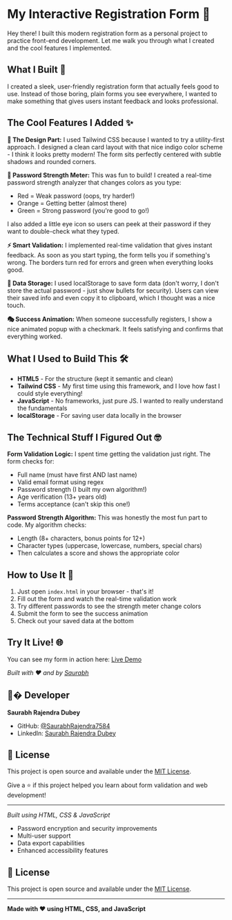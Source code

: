 # My Interactive Registration Form 🎯

Hey there! I built this modern registration form as a personal project to practice front-end development. Let me walk you through what I created and the cool features I implemented.

## What I Built 🚀

I created a sleek, user-friendly registration form that actually feels good to use. Instead of those boring, plain forms you see everywhere, I wanted to make something that gives users instant feedback and looks professional.

## The Cool Features I Added ✨

**🎨 The Design Part:**
I used Tailwind CSS because I wanted to try a utility-first approach. I designed a clean card layout with that nice indigo color scheme - I think it looks pretty modern! The form sits perfectly centered with subtle shadows and rounded corners.

**🔐 Password Strength Meter:**
This was fun to build! I created a real-time password strength analyzer that changes colors as you type:
- Red = Weak password (oops, try harder!)
- Orange = Getting better (almost there)  
- Green = Strong password (you're good to go!)

I also added a little eye icon so users can peek at their password if they want to double-check what they typed.

**⚡ Smart Validation:**
I implemented real-time validation that gives instant feedback. As soon as you start typing, the form tells you if something's wrong. The borders turn red for errors and green when everything looks good.

**💾 Data Storage:**
I used localStorage to save form data (don't worry, I don't store the actual password - just show bullets for security). Users can view their saved info and even copy it to clipboard, which I thought was a nice touch.

**🎭 Success Animation:**
When someone successfully registers, I show a nice animated popup with a checkmark. It feels satisfying and confirms that everything worked.

## What I Used to Build This 🛠️

- **HTML5** - For the structure (kept it semantic and clean)
- **Tailwind CSS** - My first time using this framework, and I love how fast I could style everything!
- **JavaScript** - No frameworks, just pure JS. I wanted to really understand the fundamentals
- **localStorage** - For saving user data locally in the browser

## The Technical Stuff I Figured Out 🤓

**Form Validation Logic:**
I spent time getting the validation just right. The form checks for:
- Full name (must have first AND last name)
- Valid email format using regex
- Password strength (I built my own algorithm!)
- Age verification (13+ years old)
- Terms acceptance (can't skip this one!)

**Password Strength Algorithm:**
This was honestly the most fun part to code. My algorithm checks:
- Length (8+ characters, bonus points for 12+)
- Character types (uppercase, lowercase, numbers, special chars)
- Then calculates a score and shows the appropriate color

## How to Use It 📖

1. Just open `index.html` in your browser - that's it!
2. Fill out the form and watch the real-time validation work
3. Try different passwords to see the strength meter change colors
4. Submit the form to see the success animation
5. Check out your saved data at the bottom

## Try It Live! 🌐

You can see my form in action here: [Live Demo](https://saurabhrajendra7584.github.io/sd-user-registration-form/)

*Built with ❤️ and  by [Saurabh](https://github.com/SaurabhRajendra7584)*

## 👨‍� Developer

**Saurabh Rajendra Dubey**
- GitHub: [@SaurabhRajendra7584](https://github.com/SaurabhRajendra7584)
- LinkedIn: [Saurabh Rajendra Dubey](https://www.linkedin.com/in/saurabhrajendradubey/)

## 📄 License

This project is open source and available under the [MIT License](LICENSE).

Give a ⭐️ if this project helped you learn about form validation and web development!

---

*Built using HTML, CSS & JavaScript*
- Password encryption and security improvements
- Multi-user support
- Data export capabilities
- Enhanced accessibility features

## 📄 License

This project is open source and available under the [MIT License](https://opensource.org/licenses/MIT).

---

**Made with ❤️ using HTML, CSS, and JavaScript**
